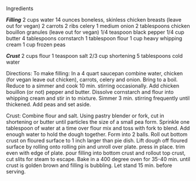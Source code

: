 Ingredients
 	
***Filling***
2 cups water
14 ounces boneless, skinless chicken breasts (leave out for vegan)
2 carrots
2 ribs celery
1 medium onion
2 tablespoons chicken bouillon granules (leave out for vegan)
1/4 teaspoon black pepper
1/4 cup butter
4 tablespoons cornstarch
1 tablespoon flour
1 cup heavy whipping cream
1 cup frozen peas

***Crust***
2 cups flour
1 teaspoon salt
2/3 cup shortening
5 tablespoons cold water

Directions:
To make filling: In a 4 quart saucepan combine water, chicken (for vegan leave out chicken), carrots, celery and onion. Bring to a boil. Reduce to a simmer and cook 10 min. stirring occasionally. Add chicken bouillon (or not) pepper and butter. Dissolve cornstarch and flour into whipping cream and stir in to mixture. Simmer 3 min. stirring frequently until thickened. Add peas and set aside.

Crust:
Combine flour and salt. Using pastry blender or fork, cut in shortening or butter until particles the size of a small pea form. Sprinkle one tablespoon of water at a time over flour mix and toss with fork to blend. Add enough water to hold the dough together. Form into 2 balls. Roll out bottom crust on floured surface to 1 inch larger than pie dish. Lift dough off floured surface by rolling onto rolling pin and unroll over plate. press in place. trim even with edge of plate.
pour filling into bottom crust and rollout top crust, cut slits for steam to escape. Bake in a 400 degree oven for 35-40 min. until crust is golden brown and filling is bubbling. Let stand 15 min. before serving.
